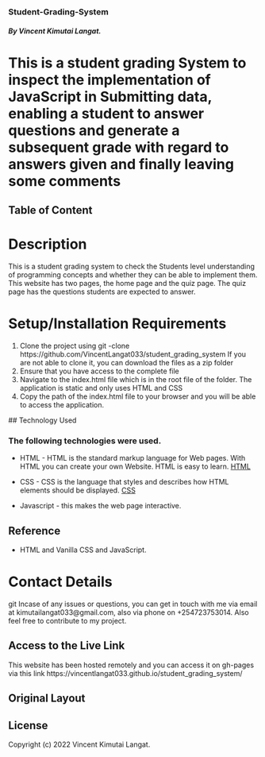 ### Student-Grading-System
##### By Vincent Kimutai Langat.
# This is a student grading System to inspect the implementation of JavaScript in Submitting data, enabling a student to answer questions and generate a subsequent grade with regard to answers given and finally leaving some comments

## Table of Content




<h1> Description</h1> This is a student grading system to check the Students level understanding of programming concepts and whether they can be able to implement them. 
This website has two pages, the home page and the quiz page. The quiz page has the questions students are expected to answer. 
<h1> Setup/Installation Requirements </h1>
<ol>
<li>Clone the project using git -clone https://github.com/VincentLangat033/student_grading_system  If you are not able to clone it, you can download the files as a zip folder</li>

 <li> Ensure that you have access to the complete file</li>
 <li> Navigate to the index.html file which is in the root file of the folder. The application is static and only uses HTML and CSS </li>
 <li> Copy the path of the index.html file to your browser and you will be able to access the application. </li>
</ol>
## Technology Used

### The following technologies were used.
* HTML - HTML is the standard markup language for Web pages. With HTML you can create your own Website. HTML is easy to learn. [HTML](https://www.w3schools.com/html/)
* CSS - CSS is the language that styles and describes how HTML elements should be displayed. [CSS](https://www.w3schools.com/css/)

* Javascript - this makes the web page interactive.

## Reference

* HTML and Vanilla CSS and JavaScript.
<h1> Contact Details</h1>git 
Incase of any issues or questions, you can get in touch with me via email at kimutailangat033@gmail.com, also via phone on +254723753014. Also feel free to contribute to my project.
<h2> Access to the Live Link</h2>
This website has been hosted remotely and you can access it on gh-pages via this link https://vincentlangat033.github.io/student_grading_system/



## Original Layout
[](assets/grade.png)


## License

Copyright (c) 2022 Vincent Kimutai Langat.